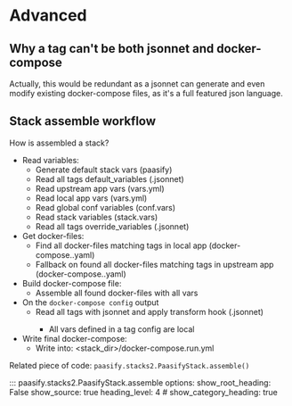 # Advanced


## Why a tag can't be both jsonnet and docker-compose

Actually, this would be redundant as a jsonnet can generate and even modify
existing docker-compose files, as it's a full featured json language.


## Stack assemble workflow

How is assembled a stack?

* Read variables:
    * Generate default stack vars (paasify)
    * Read all tags default_variables (<tags>.jsonnet)
    * Read upstream app vars (vars.yml)
    * Read local app vars (vars.yml)
    * Read global conf variables (conf.vars)
    * Read stack variables (stack.vars)
    * Read all tags override_variables (<tags>.jsonnet)
* Get docker-files:
    * Find all docker-files matching tags in local app (docker-compose.<tags>.yaml)
    * Fallback on found all docker-files matching tags in upstream app (docker-compose.<tags>.yaml)
* Build docker-compose file:
    * Assemble all found docker-files with all vars
* On the `docker-compose config` output
    * Read all tags with jsonnet and apply transform hook (<tags>.jsonnet)
        * All vars defined in a tag config are local
* Write final docker-compose:
    * Write into: <stack_dir>/docker-compose.run.yml


Related piece of code: `paasify.stacks2.PaasifyStack.assemble()`

::: paasify.stacks2.PaasifyStack.assemble
    options:
      show_root_heading: False
      show_source: true
      heading_level: 4
      # show_category_heading: true
